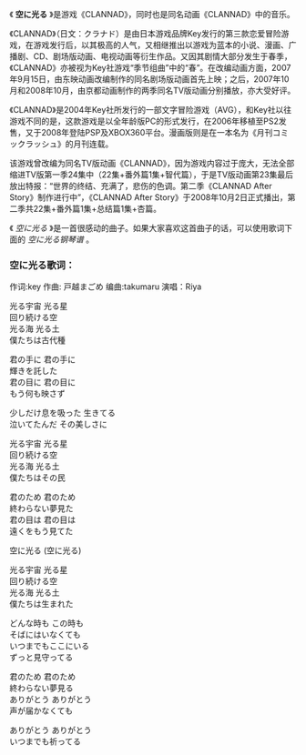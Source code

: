 

《 **空に光る** 》是游戏《CLANNAD》，同时也是同名动画《CLANNAD》中的音乐。

《CLANNAD》（日文：クラナド）是由日本游戏品牌Key发行的第三款恋爱冒险游戏，在游戏发行后，以其极高的人气，又相继推出以游戏为蓝本的小说、漫画、广播剧、CD、剧场版动画、电视动画等衍生作品。又因其剧情大部分发生于春季，《CLANNAD》亦被视为Key社游戏“季节组曲”中的“春”。在改编动画方面，2007年9月15日，由东映动画改编制作的同名剧场版动画首先上映；之后，2007年10月和2008年10月，由京都动画制作的两季同名TV版动画分别播放，亦大受好评。

《CLANNAD》是2004年Key社所发行的一部文字冒险游戏（AVG），和Key社以往游戏不同的是，这款游戏是以全年龄版PC的形式发行，在2006年移植至PS2发售，又于2008年登陆PSP及XBOX360平台。漫画版则是在一本名为《月刊コミックラッシュ》的月刊连载。

该游戏曾改编为同名TV版动画《CLANNAD》，因为游戏内容过于庞大，无法全部缩进TV版第一季24集中（22集+番外篇1集+智代篇），于是TV版动画第23集最后放出特报：“世界的终结、充满了，悲伤的色调。第二季《CLANNAD
After Story》制作进行中”，《CLANNAD After
Story》于2008年10月2日正式播出，第二季共22集+番外篇1集+总结篇1集+杏篇。

《 _空に光る_ 》是一首很感动的曲子。如果大家喜欢这首曲子的话，可以使用歌词下面的 _空に光る钢琴谱_ 。

### 空に光る歌词：

作词:key 作曲: 戸越まごめ 编曲:takumaru 演唱：Riya

光る宇宙 光る星  
回り続ける空  
光る海 光る土  
僕たちは古代種

君の手に 君の手に  
輝きを託した  
君の目に 君の目に  
もう何も映さず

少しだけ息を吸った 生きてる  
泣いてたんだ その美しさに

光る宇宙 光る星  
回り続ける空  
光る海 光る土  
僕たちはその民

君のため 君のため  
終わらない夢見た  
君の目は 君の目は  
遠くをもう見てた

空に光る (空に光る)

光る宇宙 光る星  
回り続ける空  
光る海 光る土  
僕たちは生まれた

どんな時も この時も  
そばにはいなくても  
いつまでもここにいる  
ずっと見守ってる

君のため 君のため  
終わらない夢見る  
ありがとう ありがとう  
声が届かなくても

ありがとう ありがとう  
いつまでも祈ってる

